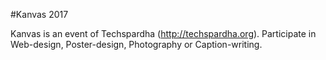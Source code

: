 #Kanvas 2017

Kanvas is an event of Techspardha (http://techspardha.org). Participate in Web-design, Poster-design, Photography or Caption-writing.

